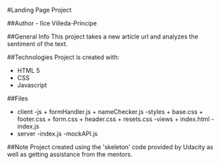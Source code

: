 #Landing Page Project

##Author - Ilce Villeda-Principe

##General Info This project takes a new article url and analyzes the sentiment of the text.

##Technologies
Project is created with:
* HTML 5
* CSS
* Javascript

##Files
* client
	-js
		+ formHandler.js
		+ nameChecker.js
	-styles
		+ base.css
		+ footer.css
		+ form.css
		+ header.css
		+ resets.css
	-views
		+ index.html
	-index.js
* server
	-index.js
	-mockAPI.js
	

##Note Project created using the 'skeleton' code provided by Udacity as well as getting assistance from the mentors.